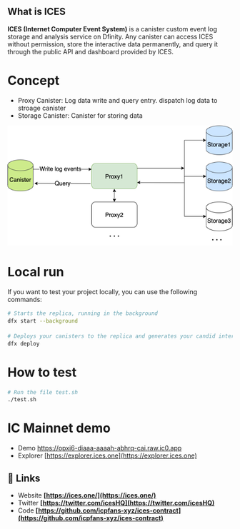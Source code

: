 
## What is ICES

**ICES (Internet Computer Event System)** is a canister custom event log storage and analysis service on Dfinity. Any canister can access ICES without permission, store the interactive data permanently, and query it through the public API and dashboard provided by ICES.




# Concept
* Proxy Canister: Log data write and query entry. dispatch log data to stroage canister
* Storage Canister: Canister for storing data



![ices](./ices.png)



# Local run

If you want to test your project locally, you can use the following commands:

```bash
# Starts the replica, running in the background
dfx start --background

# Deploys your canisters to the replica and generates your candid interface
dfx deploy
```

# How to test

```bash
# Run the file test.sh
./test.sh

```

# IC Mainnet demo
* Demo https://opxi6-diaaa-aaaah-abhrq-cai.raw.ic0.app
* Explorer [https://explorer.ices.one](https://explorer.ices.one)

## 🔗 Links

* Website **[https://ices.one/](https://ices.one/)**
* Twitter **[https://twitter.com/icesHQ](https://twitter.com/icesHQ)**
* Code **[https://github.com/icpfans-xyz/ices-contract](https://github.com/icpfans-xyz/ices-contract)**

